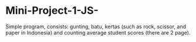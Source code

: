 # Mini-Project-1-JS-
Simple program, consists: gunting, batu, kertas (such as rock, scissor, and paper in Indonesia) and counting average student scores (there are 2 page).
